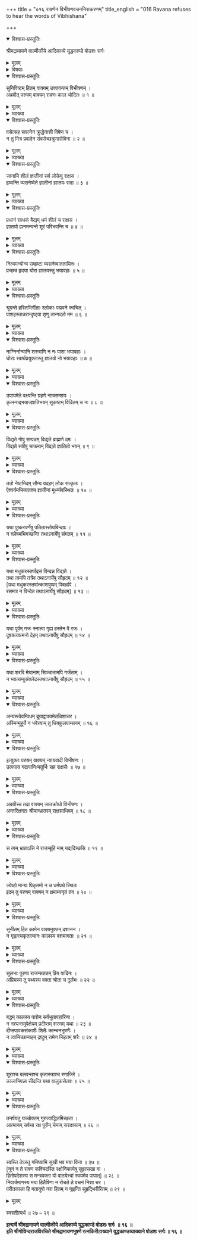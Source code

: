 +++
title = "०१६ रावणेन विभीषणवचननिराकरणम्"
title_english = "016 Ravana refuses to hear the words of Vibhishana"

+++

<details open><summary>विश्वास-प्रस्तुतिः</summary>

श्रीमद्रामायणे वाल्मीकीये आदिकाव्ये युद्धकाण्डे षोडशः सर्गः
</details>

<details><summary>मूलम्</summary>

श्रीमद्रामायणे वाल्मीकीये आदिकाव्ये युद्धकाण्डे षोडशः सर्गः
</details>

<details><summary>विषयाः</summary>

रावणेन विभीषणप्रतिसगर्हणंभ्रातृत्वाभावेवधार्हत्वोक्तिः ॥ १ ॥ विभीषणेनतदसहिष्णुतयागदा पाणिनासतासचिवचतुष्टयेनसहगगनोत्पतनेनरावणंप्रतिशोचन पूर्वकंरामसमीपगमनम् ॥ २ ॥

</details>

<details open><summary>विश्वास-प्रस्तुतिः</summary>

सुनिविष्टम् हितम् वाक्यम् उक्तवन्तम् विभीषणम् ।  
अब्रवीत् परुषम् वाक्यम् रावणः काल चोदितः ॥ १ ॥
</details>

<details><summary>मूलम्</summary>

सुनिविष्टम् हितम् वाक्यम् उक्तवन्तम् विभीषणम् ।  
अब्रवीत् परुषम् वाक्यम् रावणः काल चोदितः ॥ १ ॥
</details>

<details><summary>व्याख्या</summary>

इत्थं हितमुक्तवन्तं विभीषणं प्रति रावणस्य परुषभाषणं षोडशे-सुनिविष्टमिति ॥ सुसन्निवेशं अर्थानुसंधानविरहेपि श्रवणमात्रेणात्यन्तप्रीतिजनकं । तेनार्थस्याननुकूलत्वेपि श्रवणस्यापरित्याज्यत्वमुक्तं । सुनिविष्टं उक्तवन्तमिति क्रियाविशेषणं वा । तेन मनस्यलग्नं चेदनादरणीयं वा स्यात् । मनसि सम्यग्लग्नं यथा भवति तथा उक्तवन्तं । हितं न केवलं श्रवणप्रियं । अतिदुर्दशानिस्तरणोपायतया पथ्यं । श्रवणकटुत्वेपि पथ्यत्वपर्यालोचनया अपरित्याज्यं । वाक्यं यावद्वक्तव्यार्थपूर्ण । उक्तवन्तं । नासंवत्सरवासिने प्रब्रूयात् इत्युक्तरीत्या गुरूपसदनयुक्तस्य पादयोः पतितस्य वक्तव्यस्य दुरवस्थां दृष्ट्वोक्तवन्तं विभीषणं । अन्येन चेदुक्तं परित्याज्यं । साक्षादनुजतया प्रत्यासन्नेनोक्तं कथं त्याज्यं । परुषं वाक्यमब्रवीत् । श्रवणसमनन्तरं स्थितोस्मि गतसंदेह इति वा वक्तव्यं । त्वया महोपकारः कृत इति स्तोत्रं वा कर्तव्यं । सदृशप्रत्युपकाराभावेनानुतापो वा कर्तव्यः । तद्विहाय शत्रून्प्रति वक्तव्यमुक्तवान् । अब्रवीदित्यनेन यथा सुनिविष्टमुक्तं तथा मनसि सुलग्नं यथा भवति तथा व्यक्तमुक्तवान् । एवमुक्तवन्तं प्रत्यपि परुषोक्तौ हेतुद्वयमाह-रावण इत्यादि । रावयति रोयतीति रावणः परहिंसायां जगद्विदितः । रौतीति रावणः स एव रावणः । स्वार्थेण्प्रत्ययः । अस्थाने पदं दत्त्वा स्वयमप्याक्रन्दन्नित्यर्थः । कालचोदितः । भ्राता रामं शरणं गच्छेत्युक्तवान् कालस्तन्न कर्तव्यमिति स्वयं द्विधा । भज्येयमिति । अतः स्वप्रकृत्यनुगुणं कालमनुसृतवानितिभावः ॥ १ ॥
</details>

<details open><summary>विश्वास-प्रस्तुतिः</summary>

वसेत्सह सपत्नेन क्रुद्धेनाशी विषेण च ।  
न तु मित्र प्रवादेन संवसेच्छत्रुणासेविना ॥ २ ॥
</details>

<details><summary>मूलम्</summary>

वसेत्सह सपत्नेन क्रुद्धेनाशी विषेण च ।  
न तु मित्र प्रवादेन संवसेच्छत्रुणासेविना ॥ २ ॥
</details>

<details><summary>व्याख्या</summary>

परुषमेवाह – वसेदिति ॥ सपत्नेन बाह्यशत्रुणा । मित्रप्रवादेन मित्रवदवभासमानेनेत्यर्थः । शत्रुसेविना शत्रुपक्षपातिना । सहजशत्रुणेत्यर्थः । शत्रुसर्पसहवासादपि सहजशत्रुसहवासः सुदूरं परिहर्तव्य इति भावः । अतस्त्वया अस्मान्नगरात् सद्यो गन्तव्यमितिद्योत्यते ॥ २ ॥
</details>

<details open><summary>विश्वास-प्रस्तुतिः</summary>

जानामि शीलं ज्ञातीनां सर्व लोकेषु राक्षस ।  
हृष्यन्ति व्यसनेष्वेते ज्ञातीनां ज्ञातयः सदा ॥ ३ ॥
</details>

<details><summary>मूलम्</summary>

जानामि शीलं ज्ञातीनां सर्व लोकेषु राक्षस ।  
हृष्यन्ति व्यसनेष्वेते ज्ञातीनां ज्ञातयः सदा ॥ ३ ॥
</details>

<details><summary>व्याख्या</summary>

अत्र शत्रुसेवित्वे हेतूंस्त्रिभिर्दर्शयति – जानामीत्यादिभिः । सर्वलोकेषु सर्वजनेषु मध्ये । शीलं स्वभावं । शीलमेवाह-हृष्यन्तीति । अस्मद्व्यसनेन लब्धहर्षस्त्वमेवं गर्जसीति भावः ॥ ३ ॥
</details>

<details open><summary>विश्वास-प्रस्तुतिः</summary>

प्रधानं साधकं वैद्यम् धर्म शीलं च राक्षस ।  
ज्ञातयो ह्यनमन्यन्ते शूरं परिभवन्ति च ॥ ४ ॥
</details>

<details><summary>मूलम्</summary>

प्रधानं साधकं वैद्यम् धर्म शीलं च राक्षस ।  
ज्ञातयो ह्यनमन्यन्ते शूरं परिभवन्ति च ॥ ४ ॥
</details>

<details><summary>व्याख्या</summary>

ज्ञातयः । प्रधानं स्वजातिश्रेष्ठं । – साधनं कार्यसाधकं । वैद्यं विद्वांसं । प्राधान्यादिष्वेकैकगुणयोगेपि ज्ञातयोवमन्यन्ते । न बहु मन्यन्ते अवसरे परिभवन्ति चेत्यर्थः ॥ ४ ॥
</details>

<details open><summary>विश्वास-प्रस्तुतिः</summary>

नित्यमन्योन्य सम्हृष्टा व्यसनेष्वाततायिनः ।  
प्रच्छन्न हृदया घोरा ज्ञातयस्तु भयावहाः ॥ ५ ॥
</details>

<details><summary>मूलम्</summary>

नित्यमन्योन्य सम्हृष्टा व्यसनेष्वाततायिनः ।  
प्रच्छन्न हृदया घोरा ज्ञातयस्तु भयावहाः ॥ ५ ॥
</details>

<details><summary>व्याख्या</summary>

एवं ज्ञातीनां ज्ञातिषु व्यसने हर्षः उत्कर्षेऽसूया चेति शीलद्वयमुक्तं । अथ भयावहत्वरूपं शीलान्तरमाह – नित्यमिति ॥ प्रतिच्छन्नहृदयाः गूढाभिप्रायाः । अतएव नित्यमन्योन्यसंहृष्टाः बहिःस्नेहवन्त इवस्थिताः । घोराः क्रूरकर्माणः । अतएव व्यसनेषु सत्सु आततायिनः द्रोहकारिणः । अतस्त्वमस्मासु व्यसने प्रहर्तुमिच्छसीतिभावः ॥ ५ ॥
</details>

<details open><summary>विश्वास-प्रस्तुतिः</summary>

श्रूयन्ते हस्तिभिर्गीताः श्लोकाः पद्मवने क्वचित् ।  
पाशहस्तान्नरान्दृष्ट्वा शृणु तान्गदतो मम ॥ ६ ॥
</details>

<details><summary>मूलम्</summary>

श्रूयन्ते हस्तिभिर्गीताः श्लोकाः पद्मवने क्वचित् ।  
पाशहस्तान्नरान्दृष्ट्वा शृणु तान्गदतो मम ॥ ६ ॥
</details>

<details><summary>व्याख्या</summary>

उक्तं ज्ञातीनां भयावहत्वं हस्तिगीतेन संवादयति – श्रूयन्त इत्यादिना ॥ क्वचित्पद्म वने । पाशहस्तान् पाशाः गजग्रहणरज्जवः ते हस्तेषु येषां ते तथोक्तान् । स्वबन्धनोयुक्तानिति यावत् । नरान् ज्ञातिगजगोप्तृन् गजग्राहिपुरुषान् दृष्ट्वा हस्तिभिः गीताः पठिताः । श्लोकाः श्रूयन्ते । वक्तृपरम्परया तान् लोकान् । गदतः वदतः । मम मत्तः । शृणु ॥ ६ ॥
</details>

<details open><summary>विश्वास-प्रस्तुतिः</summary>

नाग्निर्नान्यानि शस्त्राणि न नः पाशा भयावहाः ।  
घोराः स्वार्थप्रयुक्तास्तु ज्ञातयो नो भयावहाः ॥ ७ ॥
</details>

<details><summary>मूलम्</summary>

नाग्निर्नान्यानि शस्त्राणि न नः पाशा भयावहाः ।  
घोराः स्वार्थप्रयुक्तास्तु ज्ञातयो नो भयावहाः ॥ ७ ॥
</details>

<details><summary>व्याख्या</summary>

तानेव त्रीन्श्लोकानुपादत्ते – नाग्निरित्यादिना ॥ नः अस्माकं । अग्निः आश्रयाशोपि न भयावहः । अन्यानि लोकविलक्षणानि अग्नितोपि क्षणान्नाशकराणि । शस्त्राणि आयुधानि च । न भयावहानि । पाशाः मरणादप्यतिदुस्सहपारवश्यक्लेशकराश्च न भयावहाः । किंतु घोराः निर्दयाः । स्वार्थप्रयुक्ताः स्वप्रयोजनपराः । ज्ञातयः भयावहाः । अग्न्यादिभ्योप्यधिकं ज्ञातिभ्यो भयमित्यर्थः ॥ ७ ॥
</details>

<details open><summary>विश्वास-प्रस्तुतिः</summary>

उपायमेते वक्ष्यन्ति ग्रहणे नात्रसम्शयः ।  
कृत्स्नाद्भयाज्ज्ञातिभयम् सुकष्टम् विदितम् च नः ॥ ८ ॥
</details>

<details><summary>मूलम्</summary>

उपायमेते वक्ष्यन्ति ग्रहणे नात्रसम्शयः ।  
कृत्स्नाद्भयाज्ज्ञातिभयम् सुकष्टम् विदितम् च नः ॥ ८ ॥
</details>

<details><summary>व्याख्या</summary>

उक्तं ज्ञातिभयातिरेकं सयुक्तिकमुपपादयति — उपायमिति ॥ अस्माकं ग्रहणे एते ज्ञातिरूपा हस्तिनः । उपायं वक्ष्यन्ति । अत्रोपायकथने संशयो नास्ति । अतः कृत्स्नादग्न्यादिभयात् ज्ञातिभयं सुकष्टं । प्रकृष्टं भयमित्यर्थः । इदमस्माभिः विदितं ज्ञातं च ॥ ८ ॥
</details>

<details open><summary>विश्वास-प्रस्तुतिः</summary>

विद्यते गोषु सम्पन्नम् विद्यते ब्राह्मणे दमः ।  
विद्यते स्त्रीषु चापल्यम् विद्यते ज्ञातितो भयम् ॥ ९ ॥
</details>

<details><summary>मूलम्</summary>

विद्यते गोषु सम्पन्नम् विद्यते ब्राह्मणे दमः ।  
विद्यते स्त्रीषु चापल्यम् विद्यते ज्ञातितो भयम् ॥ ९ ॥
</details>

<details><summary>व्याख्या</summary>

स्निग्धेषु ज्ञातिषु कुतो भयसंभावनेत्याशङ्क्याह – विद्यत इति ॥ गोसंपत्याद्युपादानं दृष्टान्तार्थ । गोषु संपन्नं संपत्तिः । तद्धेतुत्वमित्यर्थः । विद्यते अस्ति । विद सत्तायां इति धातुः । दमः इन्द्रियनिग्रहः । चापल्यं चञ्चलत्वं । ज्ञातितः ज्ञातिषु । भयं भयकरत्वम् ॥ ९ ॥
</details>

<details open><summary>विश्वास-प्रस्तुतिः</summary>

ततो नेष्टमिदम् सौम्य यदहम् लोक सत्कृतः ।  
ऐश्वर्यमभिजातश्च ज्ञातीनां मूर्ध्न्यवस्थितः ॥ १० ॥
</details>

<details><summary>मूलम्</summary>

ततो नेष्टमिदम् सौम्य यदहम् लोक सत्कृतः ।  
ऐश्वर्यमभिजातश्च ज्ञातीनां मूर्ध्न्यवस्थितः ॥ १० ॥
</details>

<details><summary>व्याख्या</summary>

प्रधानं साधनमिति श्लोकोक्तं निदर्शयति – तत इति ॥ अहं लोकसत्कृतः ऐश्वर्य अभिजातः प्राप्तः । रिपूणां मूर्ध्न्यवस्थितश्चेतियत् इदं ततः ज्ञातीनामसहिष्णुत्वात् तव नेष्टम् ॥ १० ॥
</details>

<details open><summary>विश्वास-प्रस्तुतिः</summary>

यथा पुष्करपर्णेषु पतितास्तोयबिन्दवः ।  
न श्लेषमभिगच्छन्ति तथाऽनार्येषु संगतम् ॥ ११ ॥
</details>

<details><summary>मूलम्</summary>

यथा पुष्करपर्णेषु पतितास्तोयबिन्दवः ।  
न श्लेषमभिगच्छन्ति तथाऽनार्येषु संगतम् ॥ ११ ॥
</details>

<details><summary>व्याख्या</summary>

चिरं सह वसति विभीषणे कथमकार्यमाशङ्कस इत्यपेक्षायामनार्यस्य चिरसंवासोऽप्रयोजक इत्याह – यथेति ॥ पुष्करपर्णेषु पद्मपत्रेषु पतितास्तोयबिन्दवः यथा श्लेषं ऐक्यं । नोपगच्छन्ति तथा अनार्येषु दुष्टेषु विषये । संगतं संबन्धः । श्लेषं स्नेहबन्धं । नोपयातीत्यर्थः ॥ ११ ॥
</details>

<details open><summary>विश्वास-प्रस्तुतिः</summary>

यथा मधुकरस्तर्षाद्रसं विन्दन्न विद्यते ।  
तथा त्वमपि तत्रैव तथाऽनार्येषु सौहृदम् ॥ १२ ॥  
\[यथा मधुकरस्तर्षात्काशपुष्पम् पिबन्नपि ।  
रसमत्र न विन्देत तथाऽनार्येषु सौहृदम्\] ॥ १३ ॥
</details>

<details><summary>मूलम्</summary>

यथा मधुकरस्तर्षाद्रसं विन्दन्न विद्यते ।  
तथा त्वमपि तत्रैव तथाऽनार्येषु सौहृदम् ॥ १२ ॥  
\[यथा मधुकरस्तर्षात्काशपुष्पम् पिबन्नपि ।  
रसमत्र न विन्देत तथाऽनार्येषु सौहृदम्\] ॥ १३ ॥
</details>

<details><summary>व्याख्या</summary>

त्वदुपजीविनस्त्वयि कथं स्नेहबन्धाभाव इत्यत्राह – यथेति ॥ यथा मधुकरः तर्षात् अभिलाषात् । रसं मकरन्दं । विन्दन् पिबन् । तत्र रसाधारे पुष्पे । न विद्यते न तिष्ठति । रसप्रदानोपकारंजानन् तत्र न स्निह्यतीत्यर्थः । त्वमपि तथा मधुकरइव । अनार्येषु दुर्जनेषु । सौहृदं तथा हि । उपजीव्यविषये न जायतइत्यर्थान्तरन्यासः ॥ १२ – १३ ॥
</details>

<details open><summary>विश्वास-प्रस्तुतिः</summary>

यथा पूर्वम् गजः स्नात्वा गृह्य हस्तेन वै रजः ।  
दूषयत्यात्मनो देहम् तथाऽनार्येषु सौहृदम् ॥ १४ ॥
</details>

<details><summary>मूलम्</summary>

यथा पूर्वम् गजः स्नात्वा गृह्य हस्तेन वै रजः ।  
दूषयत्यात्मनो देहम् तथाऽनार्येषु सौहृदम् ॥ १४ ॥
</details>

<details><summary>व्याख्या</summary>

तथापि कृतस्नेहः कुतोपलप्यते तत्राह – यथेति ॥ अनार्येषु सौहृदं गजस्नानवत्तैरेव दुष्यत इत्यर्थः ॥ १४ ॥
</details>

<details open><summary>विश्वास-प्रस्तुतिः</summary>

यथा शरदि मेघानाम् सिञ्चातामपि गर्जताम् ।  
न भवत्यम्बुसंक्लेदस्तथाऽनार्येषु सौहृदम् ॥ १५ ॥
</details>

<details><summary>मूलम्</summary>

यथा शरदि मेघानाम् सिञ्चातामपि गर्जताम् ।  
न भवत्यम्बुसंक्लेदस्तथाऽनार्येषु सौहृदम् ॥ १५ ॥
</details>

<details><summary>व्याख्या</summary>

दृष्टोपि स्नेहो न फलपर्यवसायीत्याह—यथेति ॥ शरदि सिञ्चतां वर्षतां । मेघानां संबन्धी अम्बुसंक्लेदः अम्बुसेचनं । यथा न भवति तथानार्येषु सौहृदं । शरन्मेघवर्षणवदनार्येषु सौहृदमनुपकारकमित्यर्थः ॥ १५ ॥
</details>

<details open><summary>विश्वास-प्रस्तुतिः</summary>

अन्यस्त्वेवम्विधम् ब्रूयाद्वाक्यमेतन्निशाचर ।  
अस्मिन्मुहूर्ते न भवेत्त्वाम् तु धिक्कुलपाम्सनम् ॥ १६ ॥
</details>

<details><summary>मूलम्</summary>

अन्यस्त्वेवम्विधम् ब्रूयाद्वाक्यमेतन्निशाचर ।  
अस्मिन्मुहूर्ते न भवेत्त्वाम् तु धिक्कुलपाम्सनम् ॥ १६ ॥
</details>

<details><summary>व्याख्या</summary>

एवं सामान्येन विनिन्द्य साक्षादपि निन्दति – अन्य इति ॥ अन्यः अनुजादन्यः । एवंविधं अतिपरुषं । एतत् पूर्वोक्तं । वाक्यं ब्रूयात् वदेत् । अस्मिन्मुहूर्तेस्मिन्क्षणएव । न भवेत् विनश्येत् । नाशयेयमितियावत् । त्वां तु भ्रात्राभासं । धिक् त्यक्ष्यामीत्यर्थः । कुलपांसनं राक्षसकुलावद्यकरम् ॥ १६ ॥
</details>

<details open><summary>विश्वास-प्रस्तुतिः</summary>

इत्युक्तः परुषम् वाक्यम् न्यायवादी विभीषणः ।  
उत्पपात गदापाणिःचतुर्भिः सह राक्षसैः ॥ १७ ॥
</details>

<details><summary>मूलम्</summary>

इत्युक्तः परुषम् वाक्यम् न्यायवादी विभीषणः ।  
उत्पपात गदापाणिःचतुर्भिः सह राक्षसैः ॥ १७ ॥
</details>

<details><summary>व्याख्या</summary>

न्यायवाद्यपि इति पूर्वोक्तरीत्या । परुषमुक्तस्सन् उत्पपात संतप्तसिकतामयंभूमिस्थितइव उद्गतः ॥ १७ ॥
</details>

<details open><summary>विश्वास-प्रस्तुतिः</summary>

अब्रवीच्च तदा वाक्यम् जातक्रोधो विभीषणः ।  
अन्तरिक्षगतः श्रीमान्भ्रातरम् राक्षसाधिपम् ॥ १८ ॥
</details>

<details><summary>मूलम्</summary>

अब्रवीच्च तदा वाक्यम् जातक्रोधो विभीषणः ।  
अन्तरिक्षगतः श्रीमान्भ्रातरम् राक्षसाधिपम् ॥ १८ ॥
</details>

<details><summary>व्याख्या</summary>

एवमाकाशे उत्पतन्नपि पुनस्तस्मिन्ननुतापेनापिनामसमुद्भवेत्समीची मतिरिति हितोपदेशे प्रावर्ततेत्याह — अब्रवीदिति ॥ अन्तरिक्षगतः श्रीमान् । परित्यक्ता मया लङ्का मित्राणि च धनानि च इति समुत्थितस्य का नाम श्रीः । उच्यते । प्रतिकूलनिवृत्तिपूर्वकानुकूलरामविषयाभिमुख्यश्रीसमेत इत्यर्थः ॥ १८ ॥
</details>

<details open><summary>विश्वास-प्रस्तुतिः</summary>

स त्वम् भ्राताऽसि मे राजन्ब्रूहि माम् यद्यदिच्छसि ॥ १९ ॥
</details>

<details><summary>मूलम्</summary>

स त्वम् भ्राताऽसि मे राजन्ब्रूहि माम् यद्यदिच्छसि ॥ १९ ॥
</details>

<details><summary>व्याख्या</summary>

स त्वमित्यर्धमेकं वाक्यम् ॥ स त्वं परुषवादी त्वं । भ्रातासि प्रतिवक्तुमनर्होसि । अतो यद्यदिच्छसि तद्वद् ॥ १९ ॥
</details>

<details open><summary>विश्वास-प्रस्तुतिः</summary>

ज्येष्ठो मान्यः पितृसमो न च धर्मपथे स्थितः  
इदम् तु परुषम् वाक्यम् न क्षमाम्यनृतं तव ॥ २० ॥
</details>

<details><summary>मूलम्</summary>

ज्येष्ठो मान्यः पितृसमो न च धर्मपथे स्थितः  
इदम् तु परुषम् वाक्यम् न क्षमाम्यनृतं तव ॥ २० ॥
</details>

<details><summary>व्याख्या</summary>

तर्हि किमर्थमुद्रतोसि प्रतिवचनाभावात् क्षमापि क्रियतां तत्राह – ज्येष्ठ इति ॥ ज्येष्ठस्त्वं पितृसमः मान्यः । किंतु धर्मपथे न स्थितोसि । अतस्त्वदुक्तमनृतं परुषं न क्षमामि न क्षमे ॥ २० ॥
</details>

<details open><summary>विश्वास-प्रस्तुतिः</summary>

सुनीतम् हित कामेन वाक्यमुक्तम् दशानन ।  
न गृह्णन्त्यकृतात्मानः कालस्य वशमागताः ॥ २१ ॥
</details>

<details><summary>मूलम्</summary>

सुनीतम् हित कामेन वाक्यमुक्तम् दशानन ।  
न गृह्णन्त्यकृतात्मानः कालस्य वशमागताः ॥ २१ ॥
</details>

<details><summary>व्याख्या</summary>

स्ववाक्याश्रवणे निमित्तं सामान्यतो दर्शयति – सुनीतमिति ॥ २१ ॥
</details>

<details open><summary>विश्वास-प्रस्तुतिः</summary>

सुलभाः पुरुषा राजन्सततम् प्रिय वादिनः ।  
अप्रियस्य तु पथ्यस्य वक्ता श्रोता च दुर्लभः ॥ २२ ॥
</details>

<details><summary>मूलम्</summary>

सुलभाः पुरुषा राजन्सततम् प्रिय वादिनः ।  
अप्रियस्य तु पथ्यस्य वक्ता श्रोता च दुर्लभः ॥ २२ ॥
</details>

<details><summary>व्याख्या</summary>

प्रियवादिन इत्युपलक्षणं प्रियश्रोतारश्च ॥ २२ ॥
</details>

<details open><summary>विश्वास-प्रस्तुतिः</summary>

बद्धम् कालस्य पाशेन सर्वभूतापहारिणा ।  
न नश्यन्तमुपेक्षेयम् प्रदीप्तम् शरणम् यथा ॥ २३ ॥  
दीप्तपावकसंकाशैः शितैः कान्चनभूषणैः ।  
न त्वामिच्छाम्यहम् द्रष्टुम् रामेण निहतम् शरैः ॥ २४ ॥
</details>

<details><summary>मूलम्</summary>

बद्धम् कालस्य पाशेन सर्वभूतापहारिणा ।  
न नश्यन्तमुपेक्षेयम् प्रदीप्तम् शरणम् यथा ॥ २३ ॥  
दीप्तपावकसंकाशैः शितैः कान्चनभूषणैः ।  
न त्वामिच्छाम्यहम् द्रष्टुम् रामेण निहतम् शरैः ॥ २४ ॥
</details>

<details><summary>व्याख्या</summary>

तर्ह्यश्रोतारं प्रति किमर्थं वदसि तत्राह – बद्धमिति ॥ सर्वभूतापहारिणा निर्दयेनेत्यर्थः । नोपेक्षेयं नोपेक्षेय । शरणं गृहम् ॥ २३-२४ ॥
</details>

<details open><summary>विश्वास-प्रस्तुतिः</summary>

शूराश्च बलवन्तश्च कृतास्त्राश्च रणाजिरे ।  
कालाभिपन्ना सीदन्ति यथा वालुकसेतवः ॥ २५ ॥
</details>

<details><summary>मूलम्</summary>

शूराश्च बलवन्तश्च कृतास्त्राश्च रणाजिरे ।  
कालाभिपन्ना सीदन्ति यथा वालुकसेतवः ॥ २५ ॥
</details>

<details><summary>व्याख्या</summary>

शौर्यबलास्रशालिनो मे कुतो विपदाशङ्केत्यत्राह-शूरा इति ॥ कालाभिपन्नाः मृत्युगृहीताः । सीदन्ति शीर्यन्ति । वालुकाः सिकताः ॥ २५ ॥
</details>

<details open><summary>विश्वास-प्रस्तुतिः</summary>

तनर्षयतु यच्चोक्तम् गुरुत्वाद्धितमिच्छता ।  
आत्मानम् सर्वथा रक्ष पुरीम् चेमाम् सराक्षसाम् ॥ २६ ॥
</details>

<details><summary>मूलम्</summary>

तनर्षयतु यच्चोक्तम् गुरुत्वाद्धितमिच्छता ।  
आत्मानम् सर्वथा रक्ष पुरीम् चेमाम् सराक्षसाम् ॥ २६ ॥
</details>

<details><summary>व्याख्या</summary>

मर्षयतु । भवानितिशेषः ॥ २६ ॥
</details>

<details open><summary>विश्वास-प्रस्तुतिः</summary>

स्वस्ति तेऽस्तु गमिष्यामि सुखी भव मया विना ॥ २७ ॥  
\[नूनं न ते रावण कश्चिदस्ति रक्षोनिकायेषु सुहृत्सखा वा ।  
हितोपदेशस्य स मन्त्रवक्ता यो वातयेत्त्वां स्वयमेव पापात्\] ॥ २८ ॥  
निवार्यमाणस्य मया हितैषिणा न रोचते ते वचनं निशा चर ।  
परीतकाला हि गतायुषो नरा हितम् न गृह्णन्ति सुहृद्भिरीरितम् ॥ २९ ॥
</details>

<details><summary>मूलम्</summary>

स्वस्ति तेऽस्तु गमिष्यामि सुखी भव मया विना ॥ २७ ॥  
\[नूनं न ते रावण कश्चिदस्ति रक्षोनिकायेषु सुहृत्सखा वा ।  
हितोपदेशस्य स मन्त्रवक्ता यो वातयेत्त्वां स्वयमेव पापात्\] ॥ २८ ॥  
निवार्यमाणस्य मया हितैषिणा न रोचते ते वचनं निशा चर ।  
परीतकाला हि गतायुषो नरा हितम् न गृह्णन्ति सुहृद्भिरीरितम् ॥ २९ ॥
</details>

स्वस्तीत्यर्ध ॥ २७ – २९ ॥

**इत्यार्षे श्रीमद्रामायणे वाल्मीकीये आदिकाव्ये युद्धकाण्डे षोडशः सर्गः** **॥** **१६** **॥  
इति श्रीगोविन्दराजविरचिते श्रीमद्रामायणभूषणे रत्नकिरीटाख्याने युद्धकाण्डव्याख्याने षोडशः सर्गः ॥ १६ ॥**
